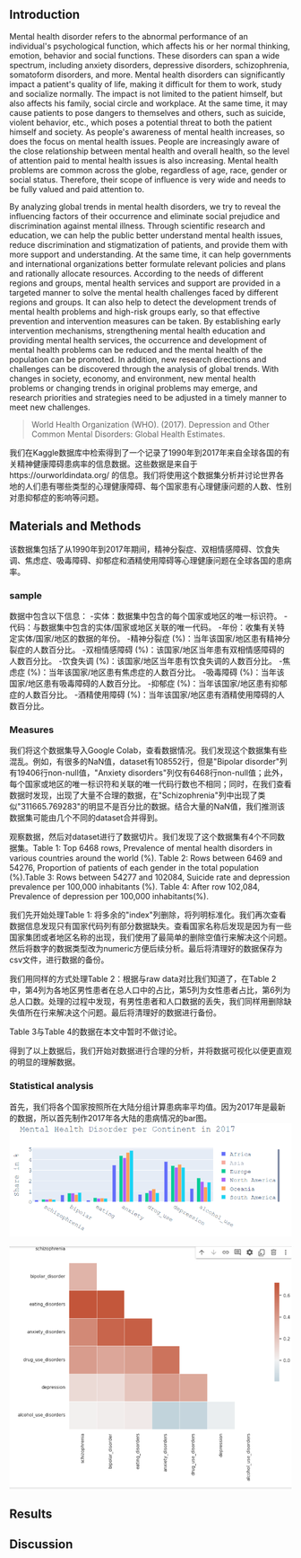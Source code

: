 ## Introduction

Mental health disorder refers to the abnormal performance of an individual's psychological function, which affects his or her normal thinking, emotion, behavior and social functions. These disorders can span a wide spectrum, including anxiety disorders, depressive disorders, schizophrenia, somatoform disorders, and more. Mental health disorders can significantly impact a patient's quality of life, making it difficult for them to work, study and socialize normally. The impact is not limited to the patient himself, but also affects his family, social circle and workplace. At the same time, it may cause patients to pose dangers to themselves and others, such as suicide, violent behavior, etc., which poses a potential threat to both the patient himself and society. As people's awareness of mental health increases, so does the focus on mental health issues. People are increasingly aware of the close relationship between mental health and overall health, so the level of attention paid to mental health issues is also increasing. Mental health problems are common across the globe, regardless of age, race, gender or social status. Therefore, their scope of influence is very wide and needs to be fully valued and paid attention to.

By analyzing global trends in mental health disorders, we try to reveal the influencing factors of their occurrence and eliminate social prejudice and discrimination against mental illness. Through scientific research and education, we can help the public better understand mental health issues, reduce discrimination and stigmatization of patients, and provide them with more support and understanding. At the same time, it can help governments and international organizations better formulate relevant policies and plans and rationally allocate resources. According to the needs of different regions and groups, mental health services and support are provided in a targeted manner to solve the mental health challenges faced by different regions and groups. It can also help to detect the development trends of mental health problems and high-risk groups early, so that effective prevention and intervention measures can be taken. By establishing early intervention mechanisms, strengthening mental health education and providing mental health services, the occurrence and development of mental health problems can be reduced and the mental health of the population can be promoted. In addition, new research directions and challenges can be discovered through the analysis of global trends. With changes in society, economy, and environment, new mental health problems or changing trends in original problems may emerge, and research priorities and strategies need to be adjusted in a timely manner to meet new challenges.
>World Health Organization (WHO). (2017). Depression and Other Common Mental Disorders: Global Health Estimates.

我们在Kaggle数据库中检索得到了一个记录了1990年到2017年来自全球各国的有关精神健康障碍患病率的信息数据。这些数据是来自于https://ourworldindata.org/ 的信息。我们将使用这个数据集分析并讨论世界各地的人们患有哪些类型的心理健康障碍、每个国家患有心理健康问题的人数、性别对患抑郁症的影响等问题。
## Materials and Methods
该数据集包括了从1990年到2017年期间，精神分裂症、双相情感障碍、饮食失调、焦虑症、吸毒障碍、抑郁症和酒精使用障碍等心理健康问题在全球各国的患病率。

### sample
数据中包含以下信息：
-实体：数据集中包含的每个国家或地区的唯一标识符。
-代码：与数据集中包含的实体/国家或地区关联的唯一代码。
-年份：收集有关特定实体/国家/地区的数据的年份。
-精神分裂症 (%)：当年该国家/地区患有精神分裂症的人数百分比。
-双相情感障碍 (%)：该国家/地区当年患有双相情感障碍的人数百分比。
-饮食失调 (%)：该国家/地区当年患有饮食失调的人数百分比。
-焦虑症 (%)：当年该国家/地区患有焦虑症的人数百分比。
-吸毒障碍 (%)：当年该国家/地区患有吸毒障碍的人数百分比。
-抑郁症 (%)：当年该国家/地区患有抑郁症的人数百分比。
-酒精使用障碍 (%)：当年该国家/地区患有酒精使用障碍的人数百分比。
### Measures
我们将这个数据集导入Google Colab，查看数据情况。我们发现这个数据集有些混乱。例如，有很多的NaN值，dataset有108552行，但是"Bipolar disorder"列有19406行non-null值，"Anxiety disorders"列仅有6468行non-null值；此外，每个国家或地区的唯一标识符和关联的唯一代码行数也不相同；同时，在我们查看数据时发现，出现了大量不合理的数据，在"Schizophrenia"列中出现了类似"311665.769283"的明显不是百分比的数据。结合大量的NaN值，我们推测该数据集可能由几个不同的dataset合并得到。

观察数据，然后对dataset进行了数据切片。我们发现了这个数据集有4个不同数据集。Table 1: Top 6468 rows, Prevalence of mental health disorders in various countries around the world (%). Table 2: Rows between 6469 and 54276, Proportion of patients of each gender in the total population (%).Table 3: Rows between 54277 and 102084, Suicide rate and depression prevalence per 100,000 inhabitants (%). Table 4: After row 102,084, Prevalence of depression per 100,000 inhabitants(%).

我们先开始处理Table 1: 将多余的"index"列删除，将列明标准化。我们再次查看数据信息发现只有国家代码列有部分数据缺失。查看国家名称后发现是因为有一些国家集团或者地区名称的出现，我们使用了最简单的删除空值行来解决这个问题。然后将数字的数据类型改为numeric方便后续分析。最后将清理好的数据保存为csv文件，进行数据的备份。

我们用同样的方式处理Table 2：根据与raw data对比我们知道了，在Table 2中，第4列为各地区男性患者在总人口中的占比，第5列为女性患者占比，第6列为总人口数。处理的过程中发现，有男性患者和人口数据的丢失，我们同样用删除缺失值所在行来解决这个问题。最后将清理好的数据进行备份。

Table 3与Table 4的数据在本文中暂时不做讨论。

得到了以上数据后，我们开始对数据进行合理的分析，并将数据可视化以便更直观的明显的理解数据。
### Statistical analysis
首先，我们将各个国家按照所在大陆分组计算患病率平均值。因为2017年是最新的数据，所以首先制作2017年各大陆的患病情况的bar图。
![Disease situation in various continents in 2017](/2017.png)

![hotplot 2017](/hotplot2017.png)
## Results



## Discussion
